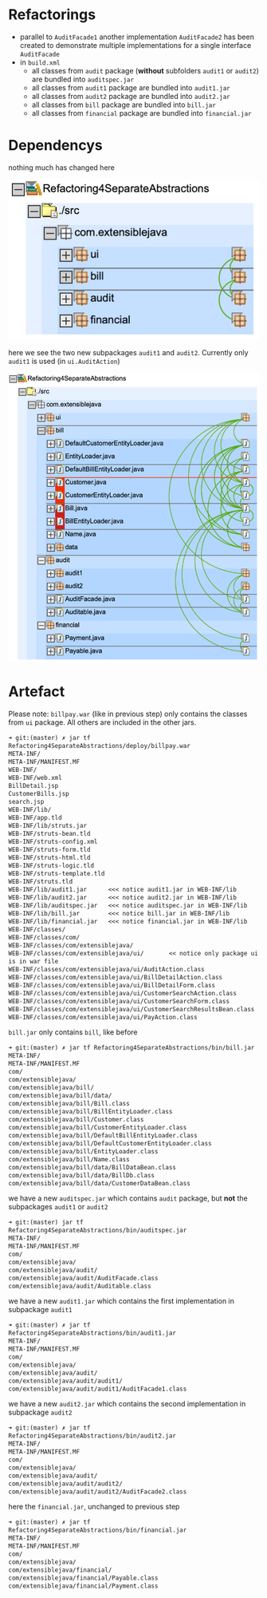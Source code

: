# Refactorings

* parallel to `AuditFacade1` another implementation `AuditFacade2` has been created to demonstrate multiple implementations for a single interface `AuditFacade`
* in `build.xml`
    * all classes from `audit` package (**without** subfolders `audit1` or `audit2`) are bundled into `auditspec.jar`
    * all classes from `audit1` package are bundled into `audit1.jar`
    * all classes from `audit2` package are bundled into `audit2.jar`
    * all classes from `bill` package are bundled into `bill.jar`
    * all classes from `financial` package are bundled into `financial.jar`

# Dependencys

nothing much has changed here

![](images/sonargraph-collapsed.png)

here we see the two new subpackages `audit1` and `audit2`. Currently only `audit1` is used (in `ui.AuditAction`)

![](images/sonargraph-expanded.png)

# Artefact

Please note: `billpay.war` (like in previous step) only contains the classes from `ui` package. All others are included in the other jars.

    ➜ git:(master) ✗ jar tf Refactoring4SeparateAbstractions/deploy/billpay.war
    META-INF/
    META-INF/MANIFEST.MF
    WEB-INF/
    WEB-INF/web.xml
    BillDetail.jsp
    CustomerBills.jsp
    search.jsp
    WEB-INF/lib/
    WEB-INF/app.tld
    WEB-INF/lib/struts.jar
    WEB-INF/struts-bean.tld
    WEB-INF/struts-config.xml
    WEB-INF/struts-form.tld
    WEB-INF/struts-html.tld
    WEB-INF/struts-logic.tld
    WEB-INF/struts-template.tld
    WEB-INF/struts.tld
    WEB-INF/lib/audit1.jar      <<< notice audit1.jar in WEB-INF/lib
    WEB-INF/lib/audit2.jar      <<< notice audit2.jar in WEB-INF/lib
    WEB-INF/lib/auditspec.jar   <<< notice auditspec.jar in WEB-INF/lib
    WEB-INF/lib/bill.jar        <<< notice bill.jar in WEB-INF/lib
    WEB-INF/lib/financial.jar   <<< notice financial.jar in WEB-INF/lib
    WEB-INF/classes/
    WEB-INF/classes/com/
    WEB-INF/classes/com/extensiblejava/
    WEB-INF/classes/com/extensiblejava/ui/       << notice only package ui is in war file
    WEB-INF/classes/com/extensiblejava/ui/AuditAction.class
    WEB-INF/classes/com/extensiblejava/ui/BillDetailAction.class
    WEB-INF/classes/com/extensiblejava/ui/BillDetailForm.class
    WEB-INF/classes/com/extensiblejava/ui/CustomerSearchAction.class
    WEB-INF/classes/com/extensiblejava/ui/CustomerSearchForm.class
    WEB-INF/classes/com/extensiblejava/ui/CustomerSearchResultsBean.class
    WEB-INF/classes/com/extensiblejava/ui/PayAction.class

`bill.jar` only contains `bill`, like before

    ➜ git:(master) ✗ jar tf Refactoring4SeparateAbstractions/bin/bill.jar      
    META-INF/
    META-INF/MANIFEST.MF
    com/
    com/extensiblejava/
    com/extensiblejava/bill/
    com/extensiblejava/bill/data/
    com/extensiblejava/bill/Bill.class
    com/extensiblejava/bill/BillEntityLoader.class
    com/extensiblejava/bill/Customer.class
    com/extensiblejava/bill/CustomerEntityLoader.class
    com/extensiblejava/bill/DefaultBillEntityLoader.class
    com/extensiblejava/bill/DefaultCustomerEntityLoader.class
    com/extensiblejava/bill/EntityLoader.class
    com/extensiblejava/bill/Name.class
    com/extensiblejava/bill/data/BillDataBean.class
    com/extensiblejava/bill/data/BillDb.class
    com/extensiblejava/bill/data/CustomerDataBean.class

we have a new `auditspec.jar` which contains `audit` package, but **not** the subpackages `audit1` or `audit2`

    ➜ git:(master) jar tf Refactoring4SeparateAbstractions/bin/auditspec.jar
    META-INF/
    META-INF/MANIFEST.MF
    com/
    com/extensiblejava/
    com/extensiblejava/audit/
    com/extensiblejava/audit/AuditFacade.class
    com/extensiblejava/audit/Auditable.class

we have a new `audit1.jar` which contains the first implementation in subpackage `audit1`

    ➜ git:(master) ✗ jar tf Refactoring4SeparateAbstractions/bin/audit1.jar   
    META-INF/
    META-INF/MANIFEST.MF
    com/
    com/extensiblejava/
    com/extensiblejava/audit/
    com/extensiblejava/audit/audit1/
    com/extensiblejava/audit/audit1/AuditFacade1.class

we have a new `audit2.jar` which contains the second implementation in subpackage `audit2`

    ➜ git:(master) ✗ jar tf Refactoring4SeparateAbstractions/bin/audit2.jar   
    META-INF/
    META-INF/MANIFEST.MF
    com/
    com/extensiblejava/
    com/extensiblejava/audit/
    com/extensiblejava/audit/audit2/
    com/extensiblejava/audit/audit2/AuditFacade2.class

here the `financial.jar`, unchanged to previous step

    ➜ git:(master) ✗ jar tf Refactoring4SeparateAbstractions/bin/financial.jar
    META-INF/
    META-INF/MANIFEST.MF
    com/
    com/extensiblejava/
    com/extensiblejava/financial/
    com/extensiblejava/financial/Payable.class
    com/extensiblejava/financial/Payment.class